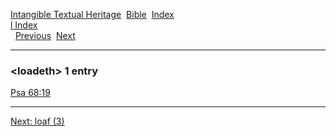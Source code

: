 [Intangible Textual Heritage](../../index)  [Bible](../index) 
[Index](index)   
[l Index](_l_)  
  [Previous](c06862)  [Next](c06864) 

------------------------------------------------------------------------

### &lt;loadeth&gt; 1 entry

[Psa 68:19](../kjv/psa068.htm#019)  

------------------------------------------------------------------------

[Next: loaf (3)](c06864)
